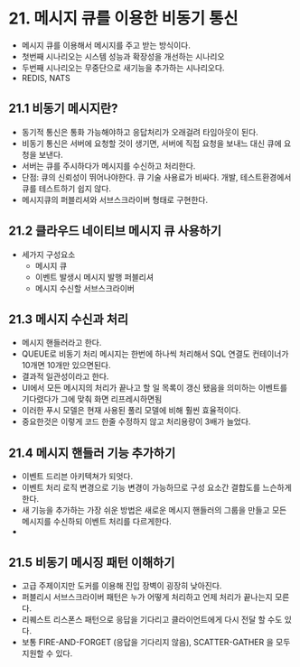 # 21. 메시지 큐를 이용한 비동기 통신
- 메시지 큐를 이용해서 메시지를 주고 받는 방식이다.
- 첫번째 시나리오는 시스템 성능과 확장성을 개선하는 시나리오
- 두번째 시나리오는 무중단으로 새기능을 추가하는 시나리오다.
- REDIS, NATS
## 21.1 비동기 메시지란?
- 동기적 통신은 통화 가능해야하고 응답처리가 오래걸려 타임아웃이 된다.
- 비동기 통신은 서버에 요청할 것이 생기면, 서버에 직접 요청을 보내느 대신 큐에 요청을 보낸다.
- 서버는 큐를 주시하다가 메시지를 수신하고 처리한다.
- 단점: 큐의 신뢰성이 뛰어나야한다. 큐 기술 사용료가 비싸다. 개발, 테스트환경에서 큐를 테스트하기 쉽지 않다.
- 메시지큐의 퍼블리셔와 서브스크라이버 형태로 구현한다.

## 21.2 클라우드 네이티브 메시지 큐 사용하기
- 세가지 구성요소
  - 메시지 큐
  - 이벤트 발생시 메시지 발행 퍼블리셔
  - 메시지 수신할 서브스크라이버

## 21.3 메시지 수신과 처리
- 메시지 핸들러라고 한다.
- QUEUE로 비동기 처리 메시지는 한번에 하나씩 처리해서 SQL 연결도 컨테이너가 10개면 10개만 있으면된다.
- 결과적 일관성이라고 한다.
- UI에서 모든 메시지의 처리가 끝나고 할 일 목록이 갱신 됐음을 의미하는 이벤트를 기다렸다가 그에 맞춰 화면 리프레시하면됨
- 이러한 푸시 모델은 현재 사용된 풀리 모델에 비해 훨씬 효율적이다.
- 중요한것은 이렇게 코드 한줄 수정하지 않고 처리용량이 3배가 늘었다.

## 21.4 메시지 핸들러 기능 추가하기
- 이벤트 드리븐 아키텍쳐가 되엇다.
- 이벤트 처리 로직 변경으로 기능 변경이 가능하므로 구성 요소간 결합도를 느슨하게 한다.
- 새 기능을 추가하는 가장 쉬운 방법은 새로운 메시지 핸들러의 그룹을 만들고 모든 메시지를 수신하되 이벤트 처리를 다르게한다.
- 
## 21.5 비동기 메시징 패턴 이해하기
- 고급 주제이지만 도커를 이용해 진입 장벽이 굉장히 낮아진다.
- 퍼블리시 서브스크라이버 패턴은 누가 어떻게 처리하고 언제 처리가 끝나는지 모른다.
- 리퀘스트 리스폰스 패턴으로 응답을 기다리고 클라이언트에게 다시 전달 할 수도 있다.
- 보통 FIRE-AND-FORGET (응답을 기다리지 않음), SCATTER-GATHER 을 모두 지원할 수 있다.
